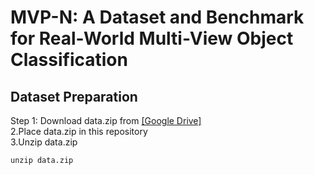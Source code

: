 # MVP-N: A Dataset and Benchmark for Real-World Multi-View Object Classification
## Dataset Preparation
Step 1: Download data.zip from [[Google Drive]](https://drive.google.com/uc?export=download&id=1rbjFXLtXGYSsgFN2r9AZtWxOVHGF5jAS)  
2.Place data.zip in this repository  
3.Unzip data.zip  
```
unzip data.zip
```



